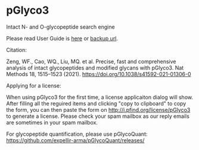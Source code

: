 # pGlyco3

Intact N- and O-glycopeptide search engine

Please read User Guide is [here](https://github.com/pFindStudio/pGlyco3/blob/main/pGlyco3-User-Guide.pdf) or [backup url](https://figshare.com/articles/online_resource/pGlyco3_User_Guide/21096799).

Citation:

Zeng, WF., Cao, WQ., Liu, MQ. et al. Precise, fast and comprehensive analysis of intact glycopeptides and modified glycans with pGlyco3. Nat Methods 18, 1515–1523 (2021). https://doi.org/10.1038/s41592-021-01306-0

Applying for a license: 

When using pGlyco3 for the first time, a license applicaiton dialog will show. After filling all the reguired items and clicking "copy to clipboard" to copy the form, you can then paste the form on http://i.pfind.org/license/pGlyco3 to generate a license. Please check your spam mailbox as our reply emails are sometimes in your spam mailbox.

For glycopeptide quantification, please use pGlycoQuant: https://github.com/expellir-arma/pGlycoQuant/releases/
